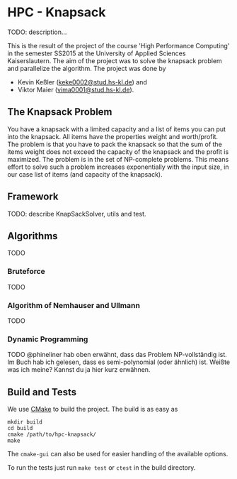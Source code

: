 # HPC - Knapsack #
TODO: description...

This is the result of the project of the course 'High Performance Computing' in the semester SS2015 at the University of Applied Sciences Kaiserslautern. The aim of the project was to solve the knapsack problem and parallelize the algorithm. The project was done by 

* Kevin Keßler (keke0002@stud.hs-kl.de) and
* Viktor Maier (vima0001@stud.hs-kl.de).

## The Knapsack Problem ##
You have a knapsack with a limited capacity and a list of items you can put into the knapsack. All items have the properties weight and worth/profit. The problem is that you have to pack the knapsack so that the sum of the items weight does not exceed the capacity of the knapsack and the profit is maximized. The problem is in the set of NP-complete problems. This means effort to solve such a problem increases exponentially with the input size, in our case list of items (and capacity of the knapsack). 

## Framework ##
TODO: describe KnapSackSolver, utils and test.

## Algorithms ##
TODO

### Bruteforce ###
TODO

### Algorithm of Nemhauser and Ullmann ###
TODO

### Dynamic Programming ###
TODO
@phineliner hab oben erwähnt, dass das Problem NP-vollständig ist. Im Buch hab ich gelesen, dass es semi-polynomial (oder ähnlich) ist. Weißte was ich meine? Kannst du ja hier kurz erwähnen.

## Build and Tests ##
We use [CMake](http://www.cmake.org/) to build the project. The build is as easy as
```
mkdir build
cd build
cmake /path/to/hpc-knapsack/
make
```
The `cmake-gui` can also be used for easier handling of the available options.

To run the tests just run `make test` or `ctest` in the build directory.